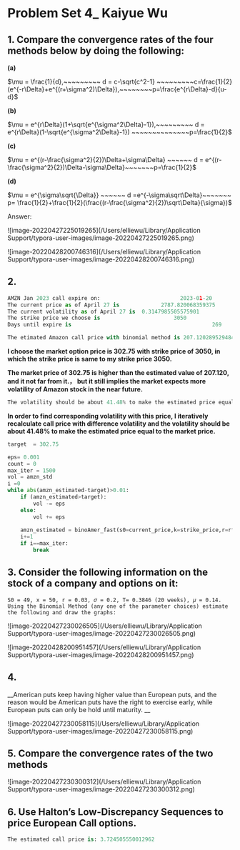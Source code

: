 # Problem Set 4_ Kaiyue Wu

## 1. Compare the convergence rates of the four methods below by doing the following:
__(a)__

$\mu = \frac{1}{d},~~~~~~~~~ d = c-\sqrt{c^2-1} ~~~~~~~~~c=\frac{1}{2}(e^{-r\Delta}+e^{(r+\sigma^2)\Delta}),~~~~~~~~p=\frac{e^{r\Delta}-d}{u-d}$

__(b)__

$\mu = e^{r\Delta}(1+\sqrt{e^{\sigma^2\Delta}-1}),~~~~~~~~~ d = e^{r\Delta}(1-\sqrt{e^{\sigma^2\Delta}-1}) ~~~~~~~~~~~~~~p=\frac{1}{2}$

__(c)__

$\mu = e^{(r-\frac{\sigma^2}{2})\Delta+\sigma\Delta} ~~~~~~ d = e^{(r-\frac{\sigma^2}{2})\Delta-\sigma\Delta}~~~~~~~p=\frac{1}{2}$

__(d)__

$\mu = e^{\sigma\sqrt{\Delta}} ~~~~~~ d =e^{-\sigma\sqrt\Delta}~~~~~~~ p= \frac{1}{2}+\frac{1}{2}(\frac{(r-\frac{\sigma^2}{2})\sqrt\Delta}{\sigma})$



Answer: 

![image-20220427225019265](/Users/elliewu/Library/Application Support/typora-user-images/image-20220427225019265.png)

![image-20220428200746316](/Users/elliewu/Library/Application Support/typora-user-images/image-20220428200746316.png)

## 2. 

```python
AMZN Jan 2023 call expire on:						  2023-01-20
The current price as of April 27 is		 		2787.820068359375
The current volatility as of April 27 is  0.3147985505575901
The strike price we choose is 						3050
Days until expire is 											269
```

```python
The etimated Amazon call price with binomial method is 207.12028952948447
```

__**I choose the market option price is 302.75 with strike price of 3050, in which the strike price is same to my strike price 3050.**__

__The market price of 302.75 is higher than the estimated value of 207.120, and it not far from it.， but it still implies the market expects more volatility of Amazon stock in the near future.__

```python
The volatility should be about 41.48% to make the estimated price equal to the market price.
```

__In order to find corresponding volatility with this price, I iteratively recalculate call price with difference volatility and the volatility should be about 41.48% to make the estimated price equal to the market price.__

```python
target  = 302.75

eps= 0.001
count = 0
max_iter = 1500
vol = amzn_std
i =0
while abs(amzn_estimated-target)>0.01:
    if (amzn_estimated>target):
        vol -= eps
    else:
        vol += eps
    
    amzn_estimated = binoAmer_fast(s0=current_price,k=strike_price,r=rf,N=N,T=T,sigma=vol,option_type='c',formula='a')
    i+=1
    if i==max_iter:
        break
```

## 3. Consider the following information on the stock of a company and options on it: 
    S0 = 49, x = 50, r = 0.03, 𝜎 = 0.2, T= 0.3846 (20 weeks), 𝜇 = 0.14.
    Using the Binomial Method (any one of the parameter choices) estimate the following and draw the graphs:

![image-20220427230026505](/Users/elliewu/Library/Application Support/typora-user-images/image-20220427230026505.png)

![image-20220428200951457](/Users/elliewu/Library/Application Support/typora-user-images/image-20220428200951457.png)

## 4. 

__American puts keep having higher value than European puts, and the reason would be American puts have the right to exercise early, while European puts can only be hold until maturity. __

![image-20220427230058115](/Users/elliewu/Library/Application Support/typora-user-images/image-20220427230058115.png)



## 5. Compare the convergence rates of the two methods

![image-20220427230300312](/Users/elliewu/Library/Application Support/typora-user-images/image-20220427230300312.png)





## 6. Use Halton’s Low-Discrepancy Sequences to price European Call options.



```python
The estimated call price is: 3.724505550012962
```